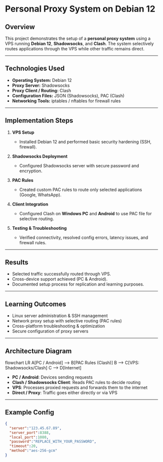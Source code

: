 # Personal Proxy System on Debian 12

## Overview
This project demonstrates the setup of a **personal proxy system** using a VPS running **Debian 12**, **Shadowsocks**, and **Clash**. The system selectively routes applications through the VPS while other traffic remains direct.

---

## Technologies Used
- **Operating System:** Debian 12
- **Proxy Server:** Shadowsocks
- **Proxy Client / Routing:** Clash
- **Configuration Files:** JSON (Shadowsocks), PAC (Clash)
- **Networking Tools:** iptables / nftables for firewall rules

---

## Implementation Steps
1. **VPS Setup**  
   - Installed Debian 12 and performed basic security hardening (SSH, firewall).  

2. **Shadowsocks Deployment**  
   - Configured Shadowsocks server with secure password and encryption.  

3. **PAC Rules**  
   - Created custom PAC rules to route only selected applications (Google, WhatsApp).  

4. **Client Integration**  
   - Configured Clash on **Windows PC** and **Android** to use PAC file for selective routing.  

5. **Testing & Troubleshooting**  
   - Verified connectivity, resolved config errors, latency issues, and firewall rules.

---

## Results
- Selected traffic successfully routed through VPS.  
- Cross-device support achieved (PC & Android).  
- Documented setup process for replication and learning purposes.

---

## Learning Outcomes
- Linux server administration & SSH management  
- Network proxy setup with selective routing (PAC rules)  
- Cross-platform troubleshooting & optimization  
- Secure configuration of proxy servers

---

## Architecture Diagram

flowchart LR
    A[PC / Android] --> B[PAC Rules (Clash)]
    B --> C[VPS: Shadowsocks/Clash]
    C --> D[Internet]


- **PC / Android**: Devices sending requests  
- **Clash / Shadowsocks Client**: Reads PAC rules to decide routing  
- **VPS**: Processes proxied requests and forwards them to the internet  
- **Direct / Proxy**: Traffic goes either directly or via VPS

---

## Example Config
```json
{
  "server":"123.45.67.89",
  "server_port":8388,
  "local_port":1080,
  "password":"REPLACE_WITH_YOUR_PASSWORD",
  "timeout":20,
  "method":"aes-256-gcm"
}
